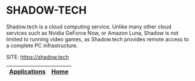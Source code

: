 # SHADOW-TECH

 Shadow.tech is a cloud computing service. Unlike many other cloud services 
 such as Nvidia GeForce Now, or Amazon Luna, Shadow is not limited to running 
 video games, as Shadow.tech provides remote access to a complete PC 
 infrastructure.

 SITE: https://shadow.tech

 | [Applications](https://portable-linux-apps.github.io/apps.html) | [Home](https://portable-linux-apps.github.io)
 | --- | --- |

